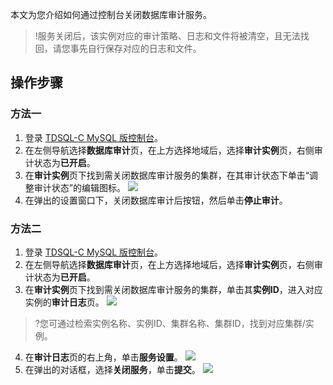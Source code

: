 本文为您介绍如何通过控制台关闭数据库审计服务。
>!服务关闭后，该实例对应的审计策略、日志和文件将被清空，且无法找回，请您事先自行保存对应的日志和文件。

## 操作步骤
### 方法一
1. 登录 [TDSQL-C MySQL 版控制台](https://console.cloud.tencent.com/cynosdb)。
2. 在左侧导航选择**数据库审计**页，在上方选择地域后，选择**审计实例**页，右侧审计状态为**已开启**。
3. 在**审计实例**页下找到需关闭数据库审计服务的集群，在其审计状态下单击“调整审计状态”的编辑图标。
![](https://qcloudimg.tencent-cloud.cn/raw/67f67019dfb9259c192d0c3229c4cb73.png)
4. 在弹出的设置窗口下，关闭数据库审计后按钮，然后单击**停止审计**。

### 方法二
1. 登录 [TDSQL-C MySQL 版控制台](https://console.cloud.tencent.com/cynosdb)。
2. 在左侧导航选择**数据库审计**页，在上方选择地域后，选择**审计实例**页，右侧审计状态为**已开启**。
3. 在**审计实例**页下找到需关闭数据库审计服务的集群，单击其**实例ID**，进入对应实例的**审计日志**页。
![](https://qcloudimg.tencent-cloud.cn/raw/51d94498650210b1b93cfcc42ec8dc1e.png)
>?您可通过检索实例名称、实例ID、集群名称、集群ID，找到对应集群/实例。
4. 在**审计日志**页的右上角，单击**服务设置**。
![](https://qcloudimg.tencent-cloud.cn/raw/514f0d8164ebb18d8883bb3ec26fa187.png)
5. 在弹出的对话框，选择**关闭服务**，单击**提交**。
![](https://qcloudimg.tencent-cloud.cn/raw/8911d220678a5b0da29a088b4565e051.png)
